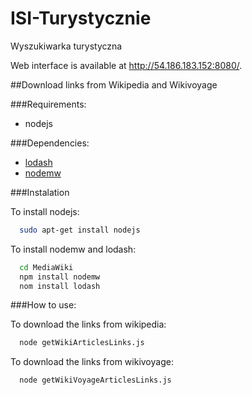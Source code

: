 ISI-Turystycznie
================

Wyszukiwarka turystyczna

Web interface is available at http://54.186.183.152:8080/.

##Download links from Wikipedia and Wikivoyage

###Requirements:
 * nodejs

###Dependencies:
 * [lodash](https://github.com/lodash/lodash)
 * [nodemw](https://github.com/macbre/nodemw)

###Instalation

To install nodejs:
```bash  
  sudo apt-get install nodejs
```

To install nodemw and lodash:
```bash
  cd MediaWiki
  npm install nodemw
  nom install lodash
```
###How to use:

To download the links from wikipedia:
```bash
  node getWikiArticlesLinks.js
```

To download the links from wikivoyage:
```bash
  node getWikiVoyageArticlesLinks.js
```
